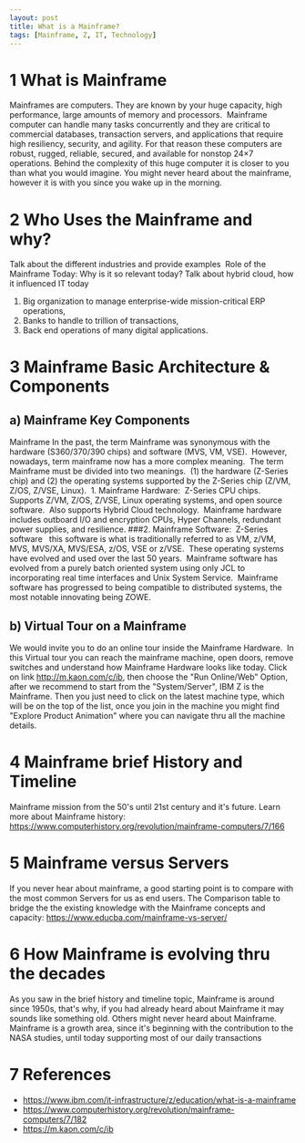 ```yaml
---
layout: post
title: What is a Mainframe?
tags: [Mainframe, Z, IT, Technology]
---
```


# 1 What is Mainframe
Mainframes are computers. They are known by your huge capacity, high performance, large amounts of memory and processors.  Mainframe computer can handle many tasks concurrently and they are critical to commercial databases, transaction servers, and applications that require high resiliency, security, and agility.
For that reason these computers are robust, rugged, reliable, secured, and available for nonstop 24×7 operations.
Behind the complexity of this huge computer it is closer to you than what you would imagine. You might never heard about the mainframe, however it is with you since you wake up in the morning. 

# 2 Who Uses the Mainframe and why? 
Talk about the different industries and provide examples 
Role of the Mainframe Today: Why is it so relevant today? Talk about hybrid cloud, how it influenced IT today 
1. Big organization to manage enterprise-wide mission-critical ERP operations, 
2. Banks to handle to trillion of transactions, 
3. Back end operations of many digital applications. 

# 3 Mainframe Basic Architecture & Components

## a) Mainframe Key Components
Mainframe In the past, the term Mainframe was synonymous with the hardware (S360/370/390 chips) and software (MVS, VM, VSE).  However, nowadays, term mainframe now has a more complex meaning.
 The term Mainframe must be divided into two meanings.  (1) the hardware (Z-Series chip) and (2) the operating systems supported by the Z-Series chip (Z/VM, Z/OS, Z/VSE, Linux).
 1. Mainframe Hardware:
 Z-Series CPU chips.  Supports Z/VM, Z/OS, Z/VSE, Linux operating systems, and open source software.  Also supports Hybrid Cloud technology.  Mainframe hardware includes outboard I/O and encryption CPUs, Hyper Channels, redundant power supplies, and resilience. ###2. Mainframe Software:
 Z-Series software 
 this software is what is traditionally referred to as VM, z/VM, MVS, MVS/XA, MVS/ESA, z/OS, VSE or z/VSE.  These operating systems have evolved and used over the last 50 years.  Mainframe software has evolved from a purely batch oriented system using only JCL to incorporating real time interfaces and Unix System Service.  Mainframe software has progressed to being compatible to distributed systems, the most notable innovating being ZOWE.
 
## b) Virtual Tour on a Mainframe
We would invite you to do an online tour inside the Mainframe Hardware.  In this Virtual tour you can reach the mainframe machine, open doors, remove switches and understand how Mainframe Hardware looks like today. Click on link http://m.kaon.com/c/ib, then choose the "Run Online/Web" Option, after we recommend to start from the "System/Server", IBM Z is the Mainframe. Then you just need to click on the latest machine type, which will be on the top of the list, once you join in the machine you might find "Explore Product Animation" where you can navigate thru all the machine details. 

# 4 Mainframe brief History and Timeline
Mainframe mission from the 50's until 21st century and it's future. Learn more about Mainframe history: https://www.computerhistory.org/revolution/mainframe-computers/7/166

# 5 Mainframe versus Servers 
If you never hear about mainframe, a good starting point is to compare with the most common Servers for us as end users. The Comparison table to bridge the the existing knowledge with the Mainframe concepts and capacity: https://www.educba.com/mainframe-vs-server/

# 6 How Mainframe is evolving thru the decades 
As you saw in the brief history and timeline topic, Mainframe is around since 1950s, that's why, if you had already heard about Mainframe it may sounds like something old. Others might never heard about Mainframe.
Mainframe is a growth area, since it's beginning with the contribution to the NASA studies, until today supporting most of our daily transactions

# 7 References
- https://www.ibm.com/it-infrastructure/z/education/what-is-a-mainframe
- https://www.computerhistory.org/revolution/mainframe-computers/7/182
- https://m.kaon.com/c/ib
